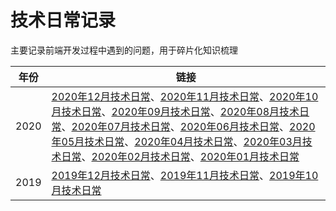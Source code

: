 # 技术日常记录

主要记录前端开发过程中遇到的问题，用于碎片化知识梳理

年份 | 链接
--- | ---
2020 | [2020年12月技术日常](./2020-12.md)、[2020年11月技术日常](./2020-11.md)、[2020年10月技术日常](./2020-10.md)、[2020年09月技术日常](./2020-09.md)、[2020年08月技术日常](./2020-08.md)、[2020年07月技术日常](./2020-07.md)、[2020年06月技术日常](./2020-06.md)、[2020年05月技术日常](./2020-05.md)、[2020年04月技术日常](./2020-04.md)、[2020年03月技术日常](./2020-03.md)、[2020年02月技术日常](./2020-02.md)、[2020年01月技术日常](./2020-01.md)
2019 | [2019年12月技术日常](./2019-12.md)、[2019年11月技术日常](./2019-11.md)、[2019年10月技术日常](./2019-10.md)